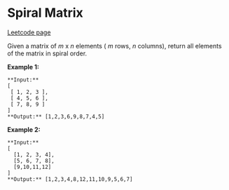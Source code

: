 # Spiral Matrix
[Leetcode page](https://leetcode.com/problems/spiral-matrix/description)

Given a matrix of _m_ x _n_ elements ( _m_ rows, _n_ columns), return all
elements of the matrix in spiral order.

**Example 1:**

    
    
    **Input:**
    [
     [ 1, 2, 3 ],
     [ 4, 5, 6 ],
     [ 7, 8, 9 ]
    ]
    **Output:** [1,2,3,6,9,8,7,4,5]
    

**Example 2:**

    
    
    **Input:**
    [
      [1, 2, 3, 4],
      [5, 6, 7, 8],
      [9,10,11,12]
    ]
    **Output:** [1,2,3,4,8,12,11,10,9,5,6,7]
    

